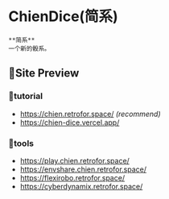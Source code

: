 # ChienDice(简系)

    **简系**
    一个新的骰系。

## 🌈Site Preview

### 📌tutorial

- <https://chien.retrofor.space/> _(recommend)_
- <https://chien-dice.vercel.app/>

### 📌tools

- <https://play.chien.retrofor.space/>
- <https://envshare.chien.retrofor.space/>
- <https://flexirobo.retrofor.space/>
- <https://cyberdynamix.retrofor.space/>
  